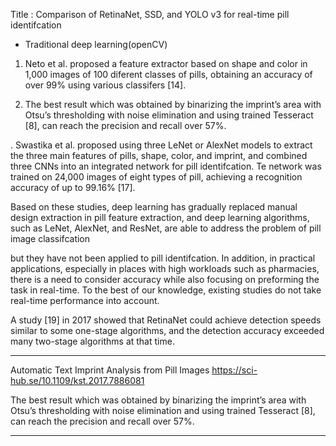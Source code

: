 Title : Comparison of RetinaNet, SSD, and YOLO v3
for real-time pill identifcation

- Traditional deep learning(openCV)
1. Neto et al. proposed a feature extractor based on shape and color in 1,000
images of 100 diferent classes of pills, obtaining an accuracy of over 99% using various classifers [14].

2. The best result which was obtained by binarizing the imprint’s area
with Otsu’s thresholding with noise elimination and using
trained Tesseract [8], can reach the precision and recall over
57%.

. Swastika
et  al. proposed using three LeNet or AlexNet models
to extract the three main features of pills, shape, color,
and imprint, and combined three CNNs into an integrated network for pill identifcation. Te network was
trained on 24,000 images of eight types of pill, achieving a recognition accuracy of up to 99.16% [17]. 

Based on these studies, deep learning has gradually replaced
manual design extraction in pill feature extraction, and
deep learning algorithms, such as LeNet, AlexNet, and
ResNet, are able to address the problem of pill image
classifcation

but they have not been applied to pill identifcation. 
In addition, in practical applications, especially in places with high workloads such as pharmacies, 
there is a need to consider accuracy while also focusing on preforming the task in
real-time. To the best of our knowledge, existing studies do not take real-time performance into account.

A study [19] in 2017 showed that
RetinaNet could achieve detection speeds similar to
some one-stage algorithms, and the detection accuracy
exceeded many two-stage algorithms at that time.

-----------

Automatic Text Imprint Analysis from Pill Images
https://sci-hub.se/10.1109/kst.2017.7886081

The best result which was obtained by binarizing the imprint’s area
with Otsu’s thresholding with noise elimination and using
trained Tesseract [8], can reach the precision and recall over
57%.

----------
